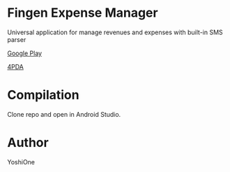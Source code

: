 # Fingen Expense Manager

Universal application for manage revenues and expenses with built-in SMS parser

[Google Play](https://play.google.com/store/apps/details?id=com.yoshione.fingen)

[4PDA](http://4pda.ru/forum/index.php?showtopic=715641)

# Compilation

Clone repo and open in Android Studio.

# Author

YoshiOne